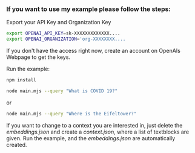 ### If you want to use my example please follow the steps:

Export your API Key and Organization Key

```bash
export OPENAI_API_KEY=sk-XXXXXXXXXXXXX....
export OPENAI_ORGANIZATION='org-XXXXXXXX....
```

If you don't have the access right now, create an account on OpenAIs Webpage to get the keys.

Run the example:

```bash
npm install
```

```bash
node main.mjs --query "What is COVID 19?"
```

or

```bash
node main.mjs --query "Where is the Eifeltower?"
```

If you want to change to a context you are interested in, just delete the _embeddings.json_ and create a _context.json_, where a list of textblocks are given.
Run the example, and the _embeddings.json_ are automatically created.
